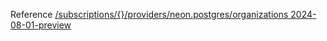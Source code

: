 Reference [/subscriptions/{}/providers/neon.postgres/organizations 2024-08-01-preview](/Resources/mgmt-plane/L3N1YnNjcmlwdGlvbnMve30vcHJvdmlkZXJzL25lb24ucG9zdGdyZXMvb3JnYW5pemF0aW9ucw==/2024-08-01-preview.xml)
